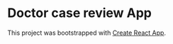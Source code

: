 # Doctor case review App

This project was bootstrapped with [Create React App](https://github.com/facebook/create-react-app).
